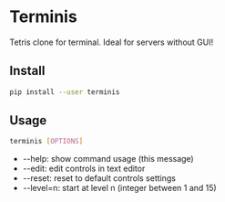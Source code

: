 # Terminis
Tetris clone for terminal. Ideal for servers without GUI!

## Install

```bash
pip install --user terminis
```

## Usage

```bash
terminis [OPTIONS]
```
* --help: show command usage (this message)
* --edit: edit controls in text editor
* --reset: reset to default controls settings
* --level=n: start at level n (integer between 1 and 15)